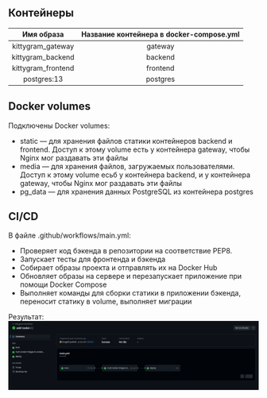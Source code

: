 ## Контейнеры

|      Имя образа       |   Название контейнера в docker-compose.yml   |
| :-------------------: | :------------------------------------------: |
|   kittygram_gateway   |                    gateway                   |
|   kittygram_backend   |                    backend                   |
|  kittygram_frontend   |                   frontend                   |
|      postgres:13      |                   postgres                   |


## Docker volumes

Подключены Docker volumes:
- static — для хранения файлов статики контейнеров backend и frontend. Доступ к этому volume есть у контейнера gateway, чтобы Nginx мог раздавать эти файлы
- media — для хранения файлов, загружаемых пользователями. Доступ к этому volume есьб у контейнера backend, и у контейнера gateway, чтобы Nginx мог раздавать эти файлы
- pg_data — для хранения данных PostgreSQL из контейнера postgres

## CI/CD
В файле .github/workflows/main.yml:

- Проверяет код бэкенда в репозитории на соответствие PEP8.
- Запускает тесты для фронтенда и бэкенда
- Собирает образы проекта и отправлять их на Docker Hub
- Обновляет образы на сервере и перезапускает приложение при помощи Docker Compose
- Выполняет команды для сборки статики в приложении бэкенда, переносит статику в volume, выполняет миграции

Результат:
![alt text](screenshots/image.png)
